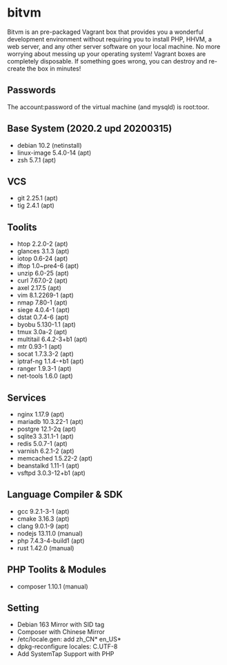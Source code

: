 # bitvm
Bitvm is an pre-packaged Vagrant box that provides you a wonderful development environment without requiring you to install PHP, HHVM, a web server, and any other server software on your local machine. No more worrying about messing up your operating system! Vagrant boxes are completely disposable. If something goes wrong, you can destroy and re-create the box in minutes!

## Passwords
The account:password of the virtual machine (and mysqld) is root:toor.

## Base System (2020.2 upd 20200315)
* debian 10.2 (netinstall)
* linux-image 5.4.0-14 (apt)
* zsh 5.7.1 (apt)

## VCS
* git 2.25.1 (apt)
* tig 2.4.1 (apt)

## Toolits
* htop 2.2.0-2 (apt)
* glances 3.1.3 (apt)
* iotop 0.6-24 (apt)
* iftop 1.0~pre4-6 (apt)
* unzip 6.0-25 (apt)
* curl 7.67.0-2 (apt)
* axel 2.17.5 (apt)
* vim 8.1.2269-1 (apt)
* nmap 7.80-1 (apt)
* siege 4.0.4-1 (apt)
* dstat 0.7.4-6 (apt)
* byobu 5.130-1.1 (apt)
* tmux 3.0a-2 (apt)
* multitail 6.4.2-3+b1 (apt)
* mtr 0.93-1 (apt)
* socat 1.7.3.3-2 (apt)
* iptraf-ng 1.1.4-+b1 (apt)
* ranger 1.9.3-1 (apt)
* net-tools 1.6.0 (apt)

## Services
* nginx 1.17.9 (apt)
* mariadb 10.3.22-1 (apt)
* postgre 12.1-2q (apt)
* sqlite3 3.31.1-1 (apt)
* redis 5.0.7-1 (apt)
* varnish 6.2.1-2 (apt)
* memcached 1.5.22-2 (apt)
* beanstalkd 1.11-1 (apt)
* vsftpd 3.0.3-12+b1 (apt)

## Language Compiler & SDK
* gcc 9.2.1-3-1 (apt)
* cmake 3.16.3 (apt)
* clang 9.0.1-9 (apt)
* nodejs 13.11.0 (manual)
* php 7.4.3-4-build1 (apt)
* rust 1.42.0 (manual)

## PHP Toolits & Modules
* composer 1.10.1 (manual)

## Setting
* Debian 163 Mirror with SID tag
* Composer with Chinese Mirror
* /etc/locale.gen: add zh_CN* en_US*
* dpkg-reconfigure locales: C.UTF-8
* Add SystemTap Support with PHP
